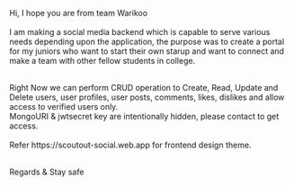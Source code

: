 Hi, I hope you are from team Warikoo </br>
</br>
I am making a social media backend which is capable to serve various needs depending upon the application, the purpose was to create a portal for my juniors who want to start their own starup and want to connect and make a team with other fellow students in college.

</br>
Right Now we can perform CRUD operation to Create, Read, Update and Delete users, user profiles, user posts, comments, likes, dislikes and allow access to verified users only.
</br>
MongoURI & jwtsecret key are intentionally hidden, please contact to get access.
</br>
</br>
Refer
https://scoutout-social.web.app for frontend design theme.
</br>
</br>

Regards & Stay safe 

